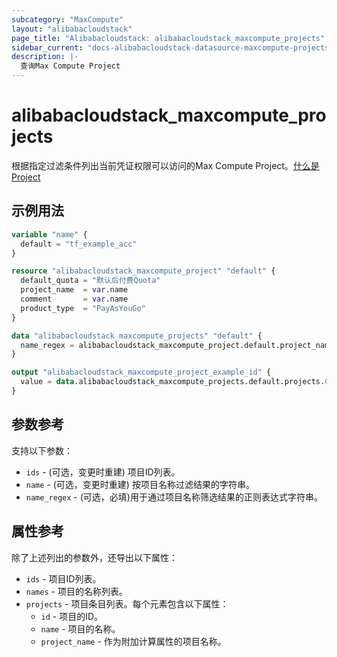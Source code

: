 ```yaml
---
subcategory: "MaxCompute"
layout: "alibabacloudstack"
page_title: "Alibabacloudstack: alibabacloudstack_maxcompute_projects"
sidebar_current: "docs-alibabacloudstack-datasource-maxcompute-projects"
description: |-
  查询Max Compute Project
---
```


# alibabacloudstack_maxcompute_projects

根据指定过滤条件列出当前凭证权限可以访问的Max Compute Project。[什么是Project](https://www.alibabacloud.com/help/en/maxcompute/)

## 示例用法

```terraform
variable "name" {
  default = "tf_example_acc"
}

resource "alibabacloudstack_maxcompute_project" "default" {
  default_quota = "默认后付费Quota"
  project_name  = var.name
  comment       = var.name
  product_type  = "PayAsYouGo"
}

data "alibabacloudstack_maxcompute_projects" "default" {
  name_regex = alibabacloudstack_maxcompute_project.default.project_name
}

output "alibabacloudstack_maxcompute_project_example_id" {
  value = data.alibabacloudstack_maxcompute_projects.default.projects.0.project_name
}
```

## 参数参考

支持以下参数：
* `ids` - (可选，变更时重建) 项目ID列表。
* `name` - (可选，变更时重建) 按项目名称过滤结果的字符串。
* `name_regex` - (可选，必填)用于通过项目名称筛选结果的正则表达式字符串。

## 属性参考

除了上述列出的参数外，还导出以下属性：
* `ids` - 项目ID列表。
* `names` - 项目的名称列表。
* `projects` - 项目条目列表。每个元素包含以下属性：
  * `id` - 项目的ID。
  * `name` - 项目的名称。
  * `project_name` - 作为附加计算属性的项目名称。